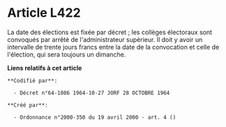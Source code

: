 # Article L422

La date des élections est fixée par décret ; les collèges électoraux sont convoqués par arrêté de l'administrateur supérieur.
Il doit y avoir un intervalle de trente jours francs entre la date de la convocation et celle de l'élection, qui sera
toujours un dimanche.

**Liens relatifs à cet article**

	**Codifié par**:

	  - Décret n°64-1086 1964-10-27 JORF 28 OCTOBRE 1964

	**Créé par**:

	  - Ordonnance n°2000-350 du 19 avril 2000 - art. 4 ()

